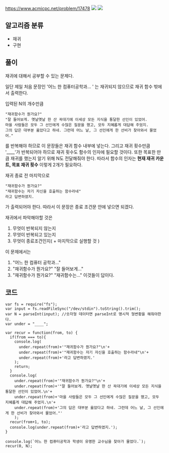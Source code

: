 https://www.acmicpc.net/problem/17478
![](https://velog.velcdn.com/images/pakxe/post/f9a9fb7f-e94a-4dae-8955-8db6ed38527b/image.png)
![](https://velog.velcdn.com/images/pakxe/post/814cf8cc-dc1d-416a-a6b3-89f3e1ecbc1c/image.png)

## 알고리즘 분류
- 재귀
- 구현

## 풀이
재귀에 대해서 공부할 수 있는 문제다. 

일단 제일 처음 문장인 '어느 한 컴퓨터공학과... ' 는 재귀되지 않으므로 재귀 함수 밖에서 출력한다. 

입력된 N의 개수만큼 
```
"재귀함수가 뭔가요?"
"잘 들어보게. 옛날옛날 한 산 꼭대기에 이세상 모든 지식을 통달한 선인이 있었어.
마을 사람들은 모두 그 선인에게 수많은 질문을 했고, 모두 지혜롭게 대답해 주었지.
그의 답은 대부분 옳았다고 하네. 그런데 어느 날, 그 선인에게 한 선비가 찾아와서 물었어."
```

를 반복해야 하므로 이 문장들은 재귀 함수 내부에 넣는다. 그리고 재귀 횟수만큼 '____'가 반복되어야 하므로 재귀 횟수도 함수의 인자에 필요할 것이다. 
또한 목표한 만큼 재귀를 했는지 알기 위해 N도 전달해줘야 한다. 
따라서 함수의 인자는 **현재 재귀 카운트, 목표 재귀 횟수** 이렇게 2개가 필요하다. 

재귀 종료 전 마지막으로
```
"재귀함수가 뭔가요?"
"재귀함수는 자기 자신을 호출하는 함수라네"
라고 답변하였지.
```
가 출력되어야 한다. 따라서 이 문장은 종료 조건문 안에 넣으면 되겠다. 

재귀에서 파악해야할 것은 
1. 무엇이 반복되지 않는지
2. 무엇이 반복되고 있는지
3. 무엇이 종료조건인지( + 마지막으로 실행할 것 )

이 문제에서는
1. "어느 한 컴퓨터 공학과..."
2. "재귀함수가 뭔가요?" "잘 들어보게..."
3. "재귀함수가 뭔가요?" "재귀함수는..."
이것들이 답이다. 

## 코드
```
var fs = require("fs");
var input = fs.readFileSync("/dev/stdin").toString().trim();
var N = parseInt(input); //숫자형 데이터면 parseInt로 명시적 형변황을 해줘야한다.
var under = "____";

var recur = function(from, to) {
  if(from === to){
    console.log(
      under.repeat(from)+'"재귀함수가 뭔가요?"\n'+
      under.repeat(from)+'"재귀함수는 자기 자신을 호출하는 함수라네"\n'+
      under.repeat(from)+'라고 답변하였지.'
    );
    return;
  }
  console.log(
    under.repeat(from)+'"재귀함수가 뭔가요?"\n'+
    under.repeat(from)+'"잘 들어보게. 옛날옛날 한 산 꼭대기에 이세상 모든 지식을 통달한 선인이 있었어.\n'+
    under.repeat(from)+'마을 사람들은 모두 그 선인에게 수많은 질문을 했고, 모두 지혜롭게 대답해 주었지.\n'+
    under.repeat(from)+'그의 답은 대부분 옳았다고 하네. 그런데 어느 날, 그 선인에게 한 선비가 찾아와서 물었어."'
    );
  recur(from+1, to);
  console.log(under.repeat(from)+'라고 답변하였지.');
}

console.log(`어느 한 컴퓨터공학과 학생이 유명한 교수님을 찾아가 물었다.`);
recur(0, N);


```
